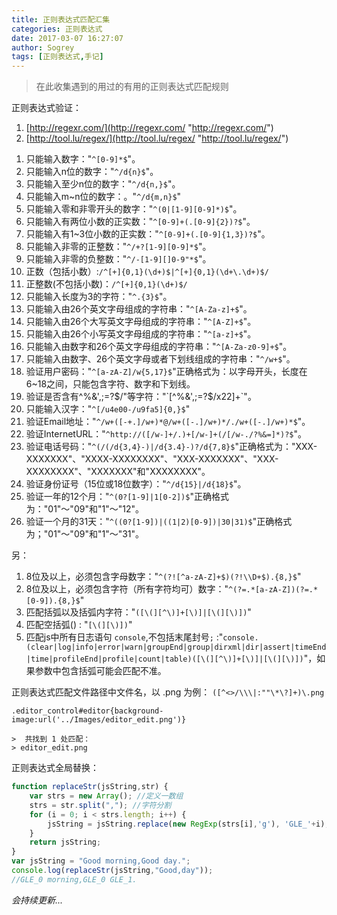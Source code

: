 ```yaml
---
title: 正则表达式匹配汇集
categories: 正则表达式
date: 2017-03-07 16:27:07
author: Sogrey
tags: [正则表达式,手记]
---
```


> 在此收集遇到的用过的有用的正则表达式匹配规则

正则表达式验证：

1. [http://regexr.com/](http://regexr.com/ "http://regexr.com/")
2. [http://tool.lu/regex/](http://tool.lu/regex/ "http://tool.lu/regex/")

<!-- more -->

1. 只能输入数字："`^[0-9]*$`"。
2. 只能输入n位的数字："`^/d{n}$`"。
3. 只能输入至少n位的数字："`^/d{n,}$`"。
4. 只能输入m~n位的数字：。"`^/d{m,n}$`"
5. 只能输入零和非零开头的数字："`^(0|[1-9][0-9]*)$`"。
6. 只能输入有两位小数的正实数："`^[0-9]+(.[0-9]{2})?$`"。
7. 只能输入有1~3位小数的正实数："`^[0-9]+(.[0-9]{1,3})?$`"。
8. 只能输入非零的正整数："`^/+?[1-9][0-9]*$`"。
9. 只能输入非零的负整数："`^/-[1-9][]0-9"*$`"。
10. 正数（包括小数）:`/^[+]{0,1}(\d+)$|^[+]{0,1}(\d+\.\d+)$/`
11. 正整数(不包括小数)：`/^[+]{0,1}(\d+)$/`
12. 只能输入长度为3的字符："`^.{3}$`"。
13. 只能输入由26个英文字母组成的字符串："`^[A-Za-z]+$`"。
14. 只能输入由26个大写英文字母组成的字符串："`^[A-Z]+$`"。
15. 只能输入由26个小写英文字母组成的字符串："`^[a-z]+$`"。
16. 只能输入由数字和26个英文字母组成的字符串："`^[A-Za-z0-9]+$`"。
17. 只能输入由数字、26个英文字母或者下划线组成的字符串："`^/w+$`"。
18. 验证用户密码："`^[a-zA-Z]/w{5,17}$`"正确格式为：以字母开头，长度在6~18之间，只能包含字符、数字和下划线。
19. 验证是否含有^%&',;=?$/"等字符："`[^%&',;=?$/x22]+`"。
20. 只能输入汉字："`^[/u4e00-/u9fa5]{0,}$`"
21. 验证Email地址："`^/w+([-+.]/w+)*@/w+([-.]/w+)*/./w+([-.]/w+)*$`"。
22. 验证InternetURL："`^http://([/w-]+/.)+[/w-]+(/[/w-./?%&=]*)?$`"。
23. 验证电话号码："`^(/(/d{3,4}-)|/d{3.4}-)?/d{7,8}$`"正确格式为："XXX-XXXXXXX"、"XXXX-XXXXXXXX"、"XXX-XXXXXXX"、"XXX-XXXXXXXX"、"XXXXXXX"和"XXXXXXXX"。
24. 验证身份证号（15位或18位数字）："`^/d{15}|/d{18}$`"。
25. 验证一年的12个月："`^(0?[1-9]|1[0-2])$`"正确格式为："01"～"09"和"1"～"12"。
26. 验证一个月的31天："`^((0?[1-9])|((1|2)[0-9])|30|31)$`"正确格式为；"01"～"09"和"1"～"31"。


另：

1. 8位及以上，必须包含字母数字："`^(?![^a-zA-Z]+$)(?!\\D+$).{8,}$`"
2. 8位及以上，必须包含字符（所有字符均可）数字："`^(?=.*[a-zA-Z])(?=.*[0-9]).{8,}$`"
3. 匹配括弧以及括弧内字符："`([\(][^\)]+[\)]|[\(][\)])`"
4. 匹配空括弧() : "`[\(][\)])`"
5. 匹配js中所有日志语句 `console`,不包括末尾封号`;` :"`console.(clear|log|info|error|warn|groupEnd|group|dirxml|dir|assert|timeEnd|time|profileEnd|profile|count|table)([\(][^\)]+[\)]|[\(][\)])`"，如果参数中包含括弧可能会匹配不准。


正则表达式匹配文件路径中文件名，以 .png 为例：
`([^<>/\\\|:""\*\?]+)\.png`

```
.editor_control#editor{background-image:url('../Images/editor_edit.png')}

>  共找到 1 处匹配：
> editor_edit.png
```

正则表达式全局替换：

``` js
function replaceStr(jsString,str) {
    var strs = new Array(); //定义一数组 
    strs = str.split(","); //字符分割 
    for (i = 0; i < strs.length; i++) {
        jsString = jsString.replace(new RegExp(strs[i],'g'), 'GLE_'+i);
    }
    return jsString;
}
var jsString = "Good morning,Good day.";
console.log(replaceStr(jsString,"Good,day"));
//GLE_0 morning,GLE_0 GLE_1.
```



*会持续更新...*